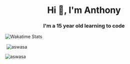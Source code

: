 <h1 align="center">Hi 👋, I'm Anthony</h1>
<h3 align="center">I'm a 15 year old learning to code</h3>




![Wakatime Stats](https://github-readme-stats.vercel.app/api/wakatime?username=Aswasa&compat=true&theme=dark)



<p>&nbsp;<img align="center" src="https://github-readme-stats.vercel.app/api?username=aswasa&show_icons=true&theme=dark&locale=en" alt="aswasa" /></p>

<p><img align="center" src="https://github-readme-streak-stats.herokuapp.com/?user=aswasa&theme=dark" alt="aswasa" /></p>

